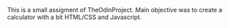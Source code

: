 This is a small assigment of TheOdinProject. Main objective was to create a calculator with a bit HTML/CSS and Javascript.